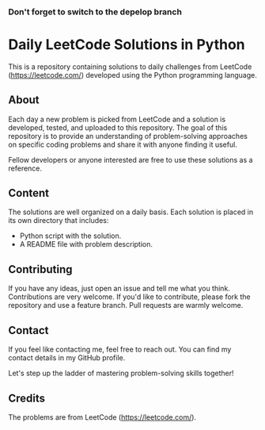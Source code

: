 ### Don't forget to switch to the depelop branch

# Daily LeetCode Solutions in Python

This is a repository containing solutions to daily challenges from LeetCode (https://leetcode.com/) developed using the Python programming language.

## About

Each day a new problem is picked from LeetCode and a solution is developed, tested, and uploaded to this repository. The goal of this repository is to provide an understanding of problem-solving approaches on specific coding problems and share it with anyone finding it useful.

Fellow developers or anyone interested are free to use these solutions as a reference. 

## Content

The solutions are well organized on a daily basis. Each solution is placed in its own directory that includes:

- Python script with the solution.
- A README file with problem description.

## Contributing

If you have any ideas, just open an issue and tell me what you think.
Contributions are very welcome. If you'd like to contribute, please fork the repository and use a feature branch. Pull requests are warmly welcome.

## Contact

If you feel like contacting me, feel free to reach out. You can find my contact details in my GitHub profile. 

Let's step up the ladder of mastering problem-solving skills together!

## Credits

The problems are from LeetCode (https://leetcode.com/).
